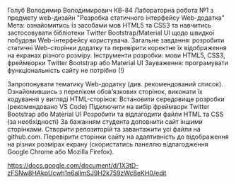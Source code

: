 Голуб Володимир Володимирович КВ-84
Лабораторна робота №1 з предмету web-дизайн  "Розробка статичного інтерфейсу Web-додатка"
Мета: ознайомитись із засобами мов HTML5 та CSS3 та навчитись застосовувати бібліотеки Twitter Bootstrap/Material UI щодо швидкої побудови Web-інтерфейсу користувача.
Загальне завдання: розробити статичні Web-сторінки додатку та перевірити коректне їх відображення на екранах різного розміру.
Інструменти розробки: мови HTML5, CSS3, фреймворки Twitter Bootstrap або Material UI
Зауваження: програмувати функціональність сайту не потрібно (!)

Запропонувати тематику Web-додатку (див. рекомендований список).
Ознайомившись з переліком обов’язкових сторінок, виконати їх кодування у вигляді HTML-сторінок:
Встановити середовище розробки (рекомендовано VS Code)
Підключити на вибір фреймворк Twitter Bootstrap або Material UI
Розробити та відлагодити файли HTML та CSS (за необхідності)
За бажанням студента доповнити сайт іншими сторінками.
Створити репозиторій та завантажити усі файли на github.com.
Перевірити сторінки сайту на адаптивність до відображення на різних розмірах екрану (скористатись панеллю відлагодження Google Chrome або Mozilla Firefox).

https://docs.google.com/document/d/1X3tD-zFSNw8HAkpUcwh1n6allmSJ9H2k759zWc8eKH0/edit

